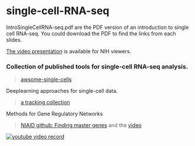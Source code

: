 # single-cell-RNA-seq
IntroSingleCellRNA-seq.pdf are the PDF version of an introduction to single cell RNA-seq. 
You could download the PDF to find the links from each slides. 

[The video presentation](https://nih.sharepoint.com/:v:/s/NIAID-Microbiome-Program/EYVYGFcKM69OpEPaBZ9gRlUB7RGwHH3ydXotReAg_ovtFA?e=2Lezno) is available for NIH viewers. 

### Collection of published tools for single-cell RNA-seq analysis.

> [awsome-single-cells](https://github.com/seandavi/awesome-single-cell)

Deeplearning approaches for single-cell data.

> [a tracking collection](https://github.com/TranslationalBioinformaticsUnit/singlecelldb/wiki/Deep-learning-approaches-for-single-cell-data)


 Methods for Gene Regulatory Networks

> [NIAID github: Finding master genes](https://github.com/niaid/Gene_Regulatory_Networks) and the [video](https://www.youtube.com/watch?v=eMvUteU3WWk&feature=youtu.be)

[![**youtube video record**](https://img.youtube.com/vi/eMvUteU3WWk/0.jpg)](https://www.youtube.com/watch?v=eMvUteU3WWk&feature=youtu.be)
